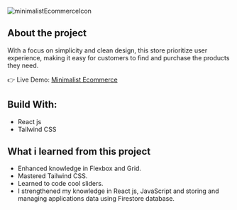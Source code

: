 ![minimalistEcommerceIcon](https://github.com/luk-aa/minimalist-ecommerce/assets/86773254/be1e917a-2999-42a5-860e-6656f8fe004f)

## About the project
With a focus on simplicity and clean design, this store prioritize user experience, making it easy for customers to find and purchase the products they need.

👉 Live Demo: [Minimalist Ecommerce]([URL](https://minimalist-ecommerce-shgh.vercel.app/)https://minimalist-ecommerce-shgh.vercel.app/)

## Build With:
- React js
- Tailwind CSS

## What i learned from this project
- Enhanced knowledge in Flexbox and Grid.
- Mastered Tailwind CSS.
- Learned to code cool sliders.
- I strengthened my knowledge in React js, JavaScript and storing and managing applications data using Firestore database.


